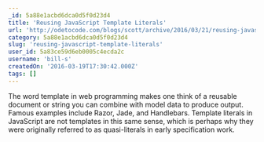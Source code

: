 ```yaml
---
_id: 5a88e1acbd6dca0d5f0d23d4
title: 'Reusing JavaScript Template Literals'
url: 'http://odetocode.com/blogs/scott/archive/2016/03/21/reusing-javascript-template-literals.aspx'
category: 5a88e1acbd6dca0d5f0d23d4
slug: 'reusing-javascript-template-literals'
user_id: 5a83ce59d6eb0005c4ecda2c
username: 'bill-s'
createdOn: '2016-03-19T17:30:42.000Z'
tags: []
---
```


The word template in web programming makes one think of a reusable document or string you can combine with model data to produce output. Famous examples include Razor, Jade, and Handlebars. Template literals in JavaScript are not templates in this same sense, which is perhaps why they were originally referred to as quasi-literals in early specification work.
